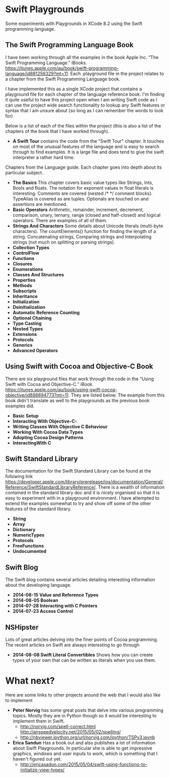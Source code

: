 # Swift Playgrounds

Some experiments with Playgrounds in XCode 8.2 using the Swift programming language.

## The Swift Programming Language Book

I have been working through all the examples in the book Apple Inc. “The Swift Programming Language.” iBooks. https://itunes.apple.com/au/book/swift-programming-language/id881256329?mt=11. Each .playground file in the project relates to a chapter from the Swift Programming Language book.

I have implemented this as a single XCode project that contains a playground file for each chapter of the language reference book. I'm finding it quite useful to have this project open when I am writing Swift code as I can use the project wide search functionality to lookup any Swift features or syntax that I am unsure about (so long as I can remember the words to look for)

Below is a list of each of the files within the project (this is also a list of the chapters of the book that I have worked through).

- **A Swift Tour** contains the code from the "Swift Tour" chapter. It touches on most of the unusual features of the language and is easy to search through to find examples. It is a large file and does tend to give the swift interpreter a rather hard time.

Chapters from the Language guide. Each chapter goes into depth about its particular subject.

- **The Basics** This chapter covers basic value types like Strings, Ints, Bools and floats. The notation for exponent values in float literals is interesting. Comments are covered (nested /* */ comment blocks). TypeAlias is covered as are tuples. Optionals are touched on and assertions are mentioned.
- **Basic Operators** Arithmetic, remainder, increment, decrement, comparison, unary, ternary, range (closed and half-closed) and logical operators. There are examples of all of them.
- **Strings And Characters** Some details about Unicode literals (multi-byte characters). The countElements() function for finding the length of a string. Concatenating strings, Comparing strings and Interpolating strings (not much on splitting or parsing strings). 
- **Collection Types**
- **ControlFlow**
- **Functions**
- **Closures**
- **Enumerations**
- **Classes And Structures**
- **Properties**
- **Methods**
- **Subscripts**
- **Inheritance**
- **Initialization**
- **Deinitialization**
- **Automatic Reference Counting**
- **Optional Chaining**
- **Type Casting**
- **Nested Types**
- **Extensions**
- **Protocols**
- **Generics**
- **Advanced Operators**


## Using Swift with Cocoa and Objective-C Book
There are six playground files that work through the code in the “Using Swift with Cocoa and Objective-C.” iBook. https://itunes.apple.com/au/book/using-swift-cocoa-objective/id888894773?mt=11. They are listed below. The example from this book didn't translate as well to the playgrounds as the previous book examples did. 

- **Basic Setup**
- **Interacting With Objective-C-**
- **Writing Classes With Objective C Behaviour**
- **Working With Cocoa Data Types**
- **Adopting Cocoa Design Patterns**
- **InteractingWith C**


## Swift Standard Library
The documentation for the Swift Standard Library can be found at the following link https://developer.apple.com/library/prerelease/ios/documentation/General/Reference/SwiftStandardLibraryReference/. There is a wealth of information contained in the standard library doc and it is nicely organised so that it is easy to experiment with in a playground environment. I have attempted to extend the examples somewhat to try and show off some of the other features of the standard library.

- **String**
- **Array**
- **Dictionary**
- **NumericTypes**
- **Protocols**
- **FreeFunctions**
- **Undocumented**

## Swift Blog
The Swift blog contains several articles detailing interesting information about the developing language. 

- **2014-08-15 Value and Reference Types**
- **2014-08-05 Boolean**
- **2014-07-28 Interacting with C Pointers**
- **2014-07-23 Access Control**

## NSHipster
Lots of great articles delving into the finer points of Cocoa programming. The recent articles on Swift are always interesting to go through

- **2014-08-08 Swift Literal Convertibles** Shows how you can create types of your own that can be written as literals when you use them. 

# What next?
Here are some links to other projects around the web that I would also like to implement
- **Peter Norvig** has some great posts that delve into various programming topics. Mostly they are in Python though so it would be interesting to implement them in Swift.
	- http://norvig.com/spell-correct.html http://airspeedvelocity.net/2015/05/02/spelling/
	- http://nbviewer.ipython.org/url/norvig.com/ipython/TSPv3.ipynb
- **Erica Sandun** Has a book out and also publishes a lot of information about Swift Playgrounds. In particular she is able to get impressive graphics, windows and user inputs to work, which is something that I haven't figured out yet.
	- http://ericasadun.com/2015/05/04/swift-using-functions-to-initialize-view-types/
